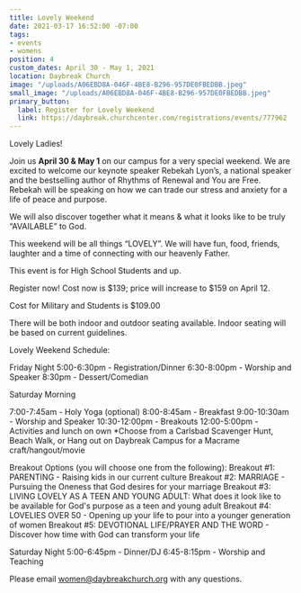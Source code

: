 ```yaml
---
title: Lovely Weekend
date: 2021-03-17 16:52:00 -07:00
tags:
- events
- womens
position: 4
custom_dates: April 30 - May 1, 2021
location: Daybreak Church
image: "/uploads/A06EBD8A-046F-4BE8-B296-957DE0FBEDBB.jpeg"
small_image: "/uploads/A06EBD8A-046F-4BE8-B296-957DE0FBEDBB.jpeg"
primary_button:
  label: Register for Lovely Weekend
  link: https://daybreak.churchcenter.com/registrations/events/777962
---
```


Lovely Ladies!

Join us **April 30 & May 1** on our campus for a very special weekend. We are excited to welcome our keynote speaker Rebekah Lyon’s, a national speaker and the bestselling author of Rhythms of Renewal and You are Free. Rebekah will be speaking on how we can trade our stress and anxiety for a life of peace and purpose. 

We will also discover together what it means & what it looks like to be truly “AVAILABLE” to God.

This weekend will be all things “LOVELY”. We will have fun, food, friends, laughter and a time of connecting with our heavenly Father.

This event is for High School Students and up.

Register now! Cost now is $139; price will increase to $159 on April 12.

Cost for Military and Students is $109.00

There will be both indoor and outdoor seating available. Indoor seating will be based on current guidelines.

Lovely Weekend Schedule:

Friday Night
5:00-6:30pm - Registration/Dinner
6:30-8:00pm - Worship and Speaker
8:30pm - Dessert/Comedian

Saturday Morning

7:00-7:45am - Holy Yoga (optional)
8:00-8:45am - Breakfast
9:00-10:30am - Worship and Speaker
10:30-12:00pm - Breakouts
12:00-5:00pm - Activities and lunch on own                            *Choose from a Carlsbad Scavenger Hunt, Beach Walk, or Hang out on Daybreak Campus for a Macrame craft/hangout/movie

Breakout Options (you will choose one from the following):
Breakout #1:  PARENTING - Raising kids in our current culture
Breakout #2:  MARRIAGE - Pursuing the Oneness that God desires for your marriage
Breakout #3:  LIVING LOVELY AS A TEEN AND YOUNG ADULT: What does it look like to be available for God's purpose as a teen and young adult
Breakout #4:  LOVELIES OVER 50 - Opening up your life to pour into a younger generation of women
Breakout #5:  DEVOTIONAL LIFE/PRAYER AND THE WORD - Discover how time with God can transform your life

Saturday Night
5:00-6:45pm - Dinner/DJ
6:45-8:15pm - Worship and Teaching

Please email women@daybreakchurch.org with any questions.